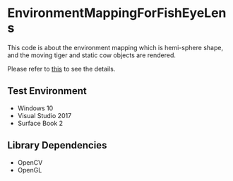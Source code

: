 # EnvironmentMappingForFishEyeLens

  This code is about the environment mapping which is hemi-sphere shape, and the moving tiger and static cow objects are rendered.
  
  Please refer to [this](emoy.net) to see the details.
  
  
  
## Test Environment
  * Windows 10
  * Visual Studio 2017
  * Surface Book 2
  
## Library Dependencies
  * OpenCV
  * OpenGL
